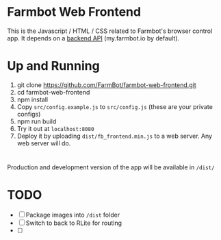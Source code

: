 # Farmbot Web Frontend

 This is the Javascript / HTML / CSS related to Farmbot's browser control app. It depends on a [backend API](https://github.com/FarmBot/farmbot-web-app) (my.farmbot.io by default).

# Up and Running

1. git clone https://github.com/FarmBot/farmbot-web-frontend.git
2. cd farmbot-web-frontend
3. npm install
3. Copy `src/config.example.js` to `src/config.js` (these are your private configs)
4. npm run build
5. Try it out at `localhost:8080`
6. Deploy it by uploading `dist/fb_frontend.min.js` to a web server. Any web server will do.

#

Production and development version of the app will be available in `/dist/`

# TODO

 - [ ] Package images into `/dist` folder
 - [ ] Switch to back to RLite for routing
 - [ ]
